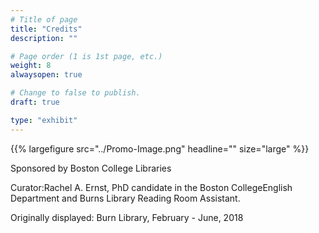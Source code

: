 ```yaml
---
# Title of page
title: "Credits"
description: ""

# Page order (1 is 1st page, etc.)
weight: 8
alwaysopen: true

# Change to false to publish.
draft: true

type: "exhibit"
---
```

{{% largefigure src="../Promo-Image.png" headline="" size="large" %}}

Sponsored by Boston College Libraries

Curator:Rachel A. Ernst, PhD candidate in the Boston CollegeEnglish Department and Burns Library Reading Room Assistant.

Originally displayed: Burn Library, February - June, 2018
	
